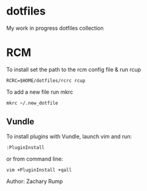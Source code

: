 # dotfiles
My work in progress dotfiles collection

# RCM 
To install set the path to the rcm config file & run rcup 
```
RCRC=$HOME/dotfiles/rcrc rcup 
```

To add a new file run mkrc 
```
mkrc ~/.new_dotfile 
```

## Vundle 
To install plugins with Vundle, launch vim and run: 
```
:PluginInstall
``` 
or from command line: 
```
vim +PluginInstall +qall
```


Author: Zachary Rump 
